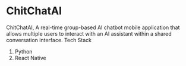 # ChitChatAI
ChitChatAI, A real-time group-based AI chatbot mobile application that allows multiple users to interact with an AI assistant within a shared conversation interface.
Tech Stack
1. Python
2. React Native
